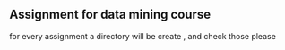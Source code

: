 ## Assignment for data mining course
for every assignment a directory will be create , and check those please
